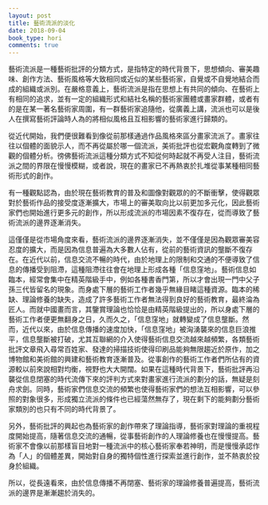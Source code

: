 ```yaml
---
layout: post
title: 藝術流派的淡化
date: 2018-09-04
book_type: hori
comments: true
---
```


藝術流派是一種藝術批評的分類方式，是指特定的時代背景下，思想傾向、審美趣味、創作方法、藝術風格等大致相同或近似的某些藝術家，自覺或不自覺地結合而成的組織或派別。在嚴格意義上，藝術流派是指在思想上有共同的傾向、在藝術上有相同的追求，並有一定的組織形式和結社名稱的藝術家團體或畫家群體，或者有的是在某一著名藝術家周圍，有一群藝術家追隨他，從廣義上講，流派也可以是後人在撰寫藝術評論時人為的將相似風格且互相影響的藝術家進行歸類的。<br>

從近代開始，我們便很難看到像從前那樣通過作品風格來區分畫家流派了。畫家往往以個體的面貌示人，而不再從屬於哪一個流派，美術批評也從宏觀角度轉到了微觀的個體分析。徬佛藝術流派這種分類方式不知從何時起就不再受人注目，藝術流派之間的界限在慢慢模糊，或者說，現在的畫家已不再熱衷於扎堆從事某種相同藝術形式的創作。<br>

有一種觀點認為，由於現在藝術教育的普及和圖像對觀眾的的不斷衝擊，使得觀眾對於藝術作品的接受度逐漸擴大，市場上的審美取向比以前更加多元化，因此藝術家們也開始進行更多元的創作，所以形成流派的市場因素不復存在，從而導致了藝術流派的邊界逐漸消失。<br>

這僅僅是從市場角度來看，藝術流派的邊界逐漸消失，並不僅僅是因為觀眾審美容忍度的擴大，而是因為信息普遍為大多數人佔有，從前的藝術資訊的壟斷不復存在。在近代以前，信息交流不暢的時代，由於地理上的限制和交通的不便導致了信息的傳播受到阻滯，這種阻滯往往會在地理上形成各種「信息窪地」。藝術信息如臨本，經常會集中在精英階級手中，例如各種書香門第，所以才會出現一門中父子孫三代皆留名的現象。而身處下層的藝術工作者幾乎無緣目睹這種資源。臨本的稀缺、理論修養的缺失，造成了許多藝術工作者無法得到良好的藝術教育，最終淪為匠人。而就中國畫而言，其鑒賞理論也恰恰是由精英階級提出的，所以身處下層的藝術工作者便更無翻身之日，久而久之，「信息窪地」就轉變成了信息壟斷。然而，近代以來，由於信息傳播的速度加快，「信息窪地」被洶湧襲來的信息巨浪推平，信息壟斷被打破，尤其互聯網的介入使得藝術信息交流越來越頻繁，各類藝術批評文章飛入尋常百姓家、發達的掃描技術使得印刷品能夠無限趨近於原作，加之博物館和美術館的興建和藝術教育逐漸普及。從事創作的藝術工作者們所佔有的資源較以前來說相對均衡，視野也大大開闊。如果在這種時代背景下，藝術批評再沿襲從信息閉塞的時代流傳下來的評判方式來對畫家進行流派的劃分的話，無疑是刻舟求劍。同時，藝術家們信息交流的頻繁也使得藝術家們的想法互相影響，可以參照的對象很多，形成獨立流派的條件也已經蕩然無存了，現在剩下的能夠劃分藝術家類別的也只有不同的時代背景了。<br>

另外，藝術批評的興起也為藝術家的創作帶來了理論指導，藝術家對理論的重視程度開始提高，隨著信息交流的通暢，從事藝術創作的人理論修養也在慢慢提高。藝術家不會像以前那樣盲目地對一種流派中的核心藝術家奉若神明，而是慢慢承認作為「人」的個體差異，開始對自身的獨特個性進行探索並進行創作，並不熱衷於投身於組織。<br>

所以，從長遠看來，由於信息傳播不再閉塞、藝術家的理論修養普遍提高，藝術流派的邊界是漸漸趨於消失的。
